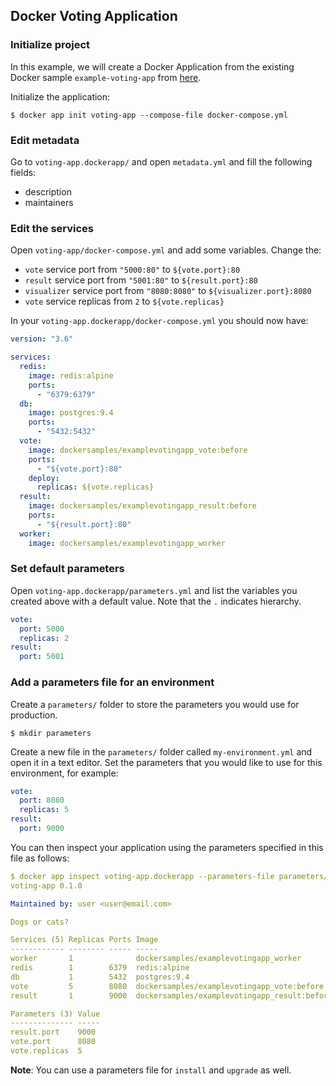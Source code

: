 ## Docker Voting Application

### Initialize project

In this example, we will create a Docker Application from the existing Docker
sample `example-voting-app` from
[here](https://github.com/dockersamples/example-voting-app).

Initialize the application:

```console
$ docker app init voting-app --compose-file docker-compose.yml
```

### Edit metadata

Go to `voting-app.dockerapp/` and open `metadata.yml` and fill the following fields:
- description
- maintainers

### Edit the services

Open `voting-app/docker-compose.yml` and add some variables. Change the:

* `vote` service port from `"5000:80"` to `${vote.port}:80`
* `result` service port from `"5001:80"` to `${result.port}:80`
* `visualizer` service port from `"8080:8080"` to `${visualizer.port}:8080`
* `vote` service replicas from `2` to `${vote.replicas}`

In your `voting-app.dockerapp/docker-compose.yml` you should now have:

```yaml
version: "3.6"

services:
  redis:
    image: redis:alpine
    ports:
      - "6379:6379"
  db:
    image: postgres:9.4
    ports:
      - "5432:5432"
  vote:
    image: dockersamples/examplevotingapp_vote:before
    ports:
      - "${vote.port}:80"
    deploy:
      replicas: ${vote.replicas}
  result:
    image: dockersamples/examplevotingapp_result:before
    ports:
      - "${result.port}:80"
  worker:
    image: dockersamples/examplevotingapp_worker
```

### Set default parameters

Open `voting-app.dockerapp/parameters.yml` and list the variables you created
above with a default value. Note that the `.` indicates hierarchy.

```yaml
vote:
  port: 5000
  replicas: 2
result:
  port: 5001
```

### Add a parameters file for an environment

Create a `parameters/` folder to store the parameters you would use for
production.

```console
$ mkdir parameters
```

Create a new file in the `parameters/` folder called `my-environment.yml` and
open it in a text editor. Set the parameters that you would like to use for this
environment, for example:

```yaml
vote:
  port: 8080
  replicas: 5
result:
  port: 9000

```

You can then inspect your application using the parameters specified in this
file as follows:

```yaml
$ docker app inspect voting-app.dockerapp --parameters-file parameters/my-environment.yml
voting-app 0.1.0

Maintained by: user <user@email.com>

Dogs or cats?

Services (5) Replicas Ports Image
------------ -------- ----- -----
worker       1              dockersamples/examplevotingapp_worker
redis        1        6379  redis:alpine
db           1        5432  postgres:9.4
vote         5        8080  dockersamples/examplevotingapp_vote:before
result       1        9000  dockersamples/examplevotingapp_result:before

Parameters (3) Value
-------------- -----
result.port    9000
vote.port      8080
vote.replicas  5
```

**Note**: You can use a parameters file for `install` and `upgrade`
as well.
